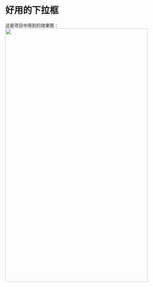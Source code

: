 好用的下拉框
====
这是项目中用到的效果图：
<img width="450" height="800" src="https://github.com/66668/ZhiHuiQian/blob/master/gif/demo1.gif"></img>